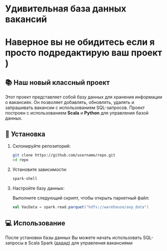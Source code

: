 # Удивительная база данных вакансий

# Наверное вы не обидитесь если я просто подредактирую ваш проект )

## 📚 Наш новый классный проект

Этот проект представляет собой базу данных для хранения информации о вакансиях. Он позволяет добавлять, обновлять, удалять и запрашивать вакансии с использованием SQL-запросов. Проект построен с использованием **Scala** и **Python** для управления базой данных.

## 🚀 Установка

1. Склонируйте репозиторий:

    ```bash
    git clone https://github.com/username/repo.git
    cd repo
    ```

2. Установите зависимости:

    ```bash
    spark-shell
    ```

3. Настройте базу данных:

    Выполните следующий скрипт, чтобы открыть паркетный файл:

    ```scala
    val VacData = spark.read.parquet("hdfs://warehouse/avp_data")
    ```

## 💻 Использование

После установки базы данных Вы можете начать использовать SQL-запросы в Scala Spark (дадад) для управления вакансиями
